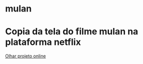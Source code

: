 # mulan
 
<h1> Copia da tela do filme mulan na plataforma netflix </h1>
<a href="https://hobyn.github.io/netflix-mulan/"> Olhar projeto online </a>
